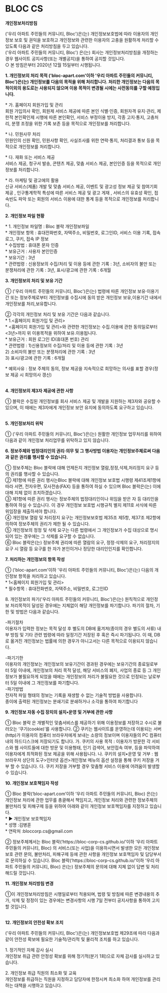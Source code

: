 # BLOC CS

<p><strong>개인정보처리방침</strong></p>
<p>('우리 아파트 주민들의 커뮤니티, Bloc')은(는) 개인정보보호법에 따라 이용자의 개인정보 보호 및 권익을 보호하고 개인정보와 관련한 이용자의 고충을 원활하게 처리할 수 있도록 다음과 같은 처리방침을 두고 있습니다.<br />('우리 아파트 주민들의 커뮤니티, Bloc')&nbsp;은(는) 회사는 개인정보처리방침을 개정하는 경우 웹사이트 공지사항(또는 개별공지)을 통하여 공지할 것입니다.<br />○ 본 방침은부터&nbsp;2020년&nbsp;12월&nbsp;15일부터 시행됩니다.</p>
<p><strong>1. 개인정보의 처리 목적&nbsp;('bloc-apart.com'이하 '우리 아파트 주민들의 커뮤니티, Bloc')은(는) 개인정보를 다음의 목적을 위해 처리합니다. 처리한 개인정보는 다음의 목적이외의 용도로는 사용되지 않으며 이용 목적이 변경될 시에는 사전동의를 구할 예정입니다.</strong></p>
<p>* 가. 홈페이지 회원가입 및 관리<br />회원 가입의사 확인, 회원제 서비스 제공에 따른 본인 식별&middot;인증, 회원자격 유지&middot;관리, 제한적 본인확인제 시행에 따른 본인확인, 서비스 부정이용 방지, 각종 고지&middot;통지, 고충처리, 분쟁 조정을 위한 기록 보존 등을 목적으로 개인정보를 처리합니다.</p>
<p>* 나. 민원사무 처리<br />민원인의 신원 확인, 민원사항 확인, 사실조사를 위한 연락&middot;통지, 처리결과 통보 등을 목적으로 개인정보를 처리합니다.</p>
<p>* 다. 재화 또는 서비스 제공<br />서비스 제공, 청구서 발송, 콘텐츠 제공, 맞춤 서비스 제공, 본인인증 등을 목적으로 개인정보를 처리합니다.</p>
<p>* 라. 마케팅 및 광고에의 활용<br />신규 서비스(제품) 개발 및 맞춤 서비스 제공, 이벤트 및 광고성 정보 제공 및 참여기회 제공 , 인구통계학적 특성에 따른 서비스 제공 및 광고 게재 , 서비스의 유효성 확인, 접속빈도 파악 또는 회원의 서비스 이용에 대한 통계 등을 목적으로 개인정보를 처리합니다.</p>
<p><strong>2. 개인정보 파일 현황</strong></p>
<p>* 1. 개인정보 파일명 : Bloc 블락 개인정보파일<br />* 개인정보 항목 : 휴대전화번호, 자택주소, 비밀번호, 로그인ID, 서비스 이용 기록, 접속 로그, 쿠키, 접속 IP 정보<br />* 수집방법 : 휴대폰 문자 인증<br />* 보유근거 : 사용자 본인인증<br />* 보유기간 : 3년<br />* 관련법령 : 신용정보의 수집/처리 및 이용 등에 관한 기록 : 3년, 소비자의 불만 또는 분쟁처리에 관한 기록 : 3년, 표시/광고에 관한 기록 : 6개월</p>
<p><strong>3. 개인정보의 처리 및 보유 기간</strong></p>
<p>①&nbsp;('우리 아파트 주민들의 커뮤니티, Bloc')은(는) 법령에 따른 개인정보 보유&middot;이용기간 또는 정보주체로부터 개인정보를 수집시에 동의 받은 개인정보 보유,이용기간 내에서 개인정보를 처리,보유합니다.</p>
<p>② 각각의 개인정보 처리 및 보유 기간은 다음과 같습니다.<br />* 1.&lt;홈페이지 회원가입 및 관리&gt;<br />* &lt;홈페이지 회원가입 및 관리&gt;와 관련한 개인정보는 수집.이용에 관한 동의일로부터&lt;3년&gt;까지 위 이용목적을 위하여 보유.이용됩니다.<br />* 보유근거 : 회원 로그인 ID(휴대폰 번호) 관리<br />* 관련법령 : 1)신용정보의 수집/처리 및 이용 등에 관한 기록 : 3년<br />2) 소비자의 불만 또는 분쟁처리에 관한 기록 : 3년<br />3) 표시/광고에 관한 기록 : 6개월</p>
<p>* 예외사유 : 정보 주체의 동의, 정보 제공을 지속적으로 희망하는 의사를 표할 경우(정보 제공 시 희망의사 갱신)</p>
<p><br /><strong>4. 개인정보의 제3자 제공에 관한 사항</strong></p>
<p>①&nbsp;블락은 수집된 개인정보를 회사 서비스 제공 및 개발을 지원하는 제3자와 공유할 수 있으며, 이 때에는 제3자에게 개인정보 보안 유지에 동의하도록 요구하고 있습니다.</p>
<p><br /><strong>5. 개인정보처리 위탁</strong></p>
<p>①&nbsp;('우리 아파트 주민들의 커뮤니티, Bloc')은(는) 원활한 개인정보 업무처리를 위하여 다음과 같이 개인정보 처리업무를 위탁하고 있지 않습니다.</p>
<p><strong>6. 정보주체와 법정대리인의 권리&middot;의무 및 그 행사방법 이용자는 개인정보주체로써 다음과 같은 권리를 행사할 수 있습니다.</strong></p>
<p>① 정보주체는 Bloc 블락에 대해 언제든지 개인정보 열람,정정,삭제,처리정지 요구 등의 권리를 행사할 수 있습니다.<br />② 제1항에 따른 권리 행사는Bloc 블락에 대해 개인정보 보호법 시행령 제41조제1항에 따라 서면, 전자우편, 모사전송(FAX) 등을 통하여 하실 수 있으며 Bloc 블락은(는) 이에 대해 지체 없이 조치하겠습니다.<br />③ 제1항에 따른 권리 행사는 정보주체의 법정대리인이나 위임을 받은 자 등 대리인을 통하여 하실 수 있습니다. 이 경우 개인정보 보호법 시행규칙 별지 제11호 서식에 따른 위임장을 제출하셔야 합니다.<br />④ 개인정보 열람 및 처리정지 요구는 개인정보보호법 제35조 제5항, 제37조 제2항에 의하여 정보주체의 권리가 제한 될 수 있습니다.<br />⑤ 개인정보의 정정 및 삭제 요구는 다른 법령에서 그 개인정보가 수집 대상으로 명시되어 있는 경우에는 그 삭제를 요구할 수 없습니다.<br />⑥ Bloc 블락은(는) 정보주체 권리에 따른 열람의 요구, 정정&middot;삭제의 요구, 처리정지의 요구 시 열람 등 요구를 한 자가 본인이거나 정당한 대리인인지를 확인합니다.</p>
<p><strong>7. 처리하는 개인정보의 항목 작성</strong></p>
<p>①&nbsp;('bloc-apart.com'이하 '우리 아파트 주민들의 커뮤니티, Bloc')은(는) 다음의 개인정보 항목을 처리하고 있습니다.<br />* 1&lt;홈페이지 회원가입 및 관리&gt;<br />* 필수항목 : 휴대전화번호, 자택주소, 비밀번호, 로그인ID</p>
<p>8. 개인정보의 파기('우리 아파트 주민들의 커뮤니티, Bloc')은(는) 원칙적으로 개인정보 처리목적이 달성된 경우에는 지체없이 해당 개인정보를 파기합니다. 파기의 절차, 기한 및 방법은 다음과 같습니다.</p>
<p>-파기절차<br />이용자가 입력한 정보는 목적 달성 후 별도의 DB에 옮겨져(종이의 경우 별도의 서류) 내부 방침 및 기타 관련 법령에 따라 일정기간 저장된 후 혹은 즉시 파기됩니다. 이 때, DB로 옮겨진 개인정보는 법률에 의한 경우가 아니고서는 다른 목적으로 이용되지 않습니다.</p>
<p>-파기기한<br />이용자의 개인정보는 개인정보의 보유기간이 경과된 경우에는 보유기간의 종료일로부터 5일 이내에, 개인정보의 처리 목적 달성, 해당 서비스의 폐지, 사업의 종료 등 그 개인정보가 불필요하게 되었을 때에는 개인정보의 처리가 불필요한 것으로 인정되는 날로부터 5일 이내에 그 개인정보를 파기합니다.<br />-파기방법<br />전자적 파일 형태의 정보는 기록을 재생할 수 없는 기술적 방법을 사용합니다.<br />종이에 출력된 개인정보는 분쇄기로 분쇄하거나 소각을 통하여 파기합니다</p>
<p><strong>9. 개인정보 자동 수집 장치의 설치&bull;운영 및 거부에 관한 사항</strong></p>
<p>① Bloc 블락 은 개별적인 맞춤서비스를 제공하기 위해 이용정보를 저장하고 수시로 불러오는 &lsquo;쿠기(cookie)&rsquo;를 사용합니다. ② 쿠키는 웹사이트를 운영하는데 이용되는 서버(http)가 이용자의 컴퓨터 브라우저에게 보내는 소량의 정보이며 이용자들의 PC 컴퓨터내의 하드디스크에 저장되기도 합니다. 가. 쿠키의 사용 목적 : 이용자가 방문한 각 서비스와 웹 사이트들에 대한 방문 및 이용형태, 인기 검색어, 보안접속 여부, 등을 파악하여 이용자에게 최적화된 정보 제공을 위해 사용됩니다. 나. 쿠키의 설치&bull;운영 및 거부 : 웹브라우저 상단의 도구&gt;인터넷 옵션&gt;개인정보 메뉴의 옵션 설정을 통해 쿠키 저장을 거부 할 수 있습니다. 다. 쿠키 저장을 거부할 경우 맞춤형 서비스 이용에 어려움이 발생할 수 있습니다.</p>
<p><strong>10. 개인정보 보호책임자 작성</strong></p>
<p>①&nbsp;Bloc 블락(&lsquo;bloc-apart.com&rsquo;이하 &lsquo;우리 아파트 주민들의 커뮤니티, Bloc)&nbsp;은(는) 개인정보 처리에 관한 업무를 총괄해서 책임지고, 개인정보 처리와 관련한 정보주체의 불만처리 및 피해구제 등을 위하여 아래와 같이 개인정보 보호책임자를 지정하고 있습니다.<br />* ▶ 개인정보 보호책임자<br />* 성명 :김병훈<br />* 연락처 :bloccorp.cs@gmail.com</p>
<p>② 정보주체께서는 Bloc 블락(&lsquo;https://bloc-corp-cs.github.io/&rsquo;이하 &lsquo;우리 아파트 주민들의 커뮤니티, Bloc) 의 서비스(또는 사업)을 이용하시면서 발생한 모든 개인정보 보호 관련 문의, 불만처리, 피해구제 등에 관한 사항을 개인정보 보호책임자 및 담당부서로 문의하실 수 있습니다. Bloc 블락(&lsquo;https://bloc-corp-cs.github.io/&rsquo;이하 &lsquo;우리 아파트 주민들의 커뮤니티, Bloc) 은(는) 정보주체의 문의에 대해 지체 없이 답변 및 처리해드릴 것입니다.</p>
<p><strong>11. 개인정보 처리방침 변경</strong></p>
<p>①이 개인정보처리방침은 시행일로부터 적용되며, 법령 및 방침에 따른 변경내용의 추가, 삭제 및 정정이 있는 경우에는 변경사항의 시행 7일 전부터 공지사항을 통하여 고지할 것입니다.</p>
<p><br /><strong>12. 개인정보의 안전성 확보 조치&nbsp;</strong></p>
<p>('우리 아파트 주민들의 커뮤니티, Bloc')은(는) 개인정보보호법 제29조에 따라 다음과 같이 안전성 확보에 필요한 기술적/관리적 및 물리적 조치를 하고 있습니다.</p>
<p>1. 정기적인 자체 감사 실시<br />개인정보 취급 관련 안정성 확보를 위해 정기적(분기 1회)으로 자체 감사를 실시하고 있습니다.</p>
<p>2. 개인정보 취급 직원의 최소화 및 교육<br />개인정보를 취급하는 직원을 지정하고 담당자에 한정시켜 최소화 하여 개인정보를 관리하는 대책을 시행하고 있습니다.</p>
